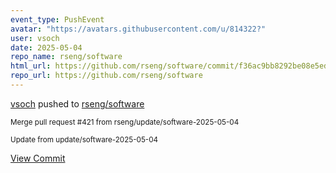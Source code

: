 ```yaml
---
event_type: PushEvent
avatar: "https://avatars.githubusercontent.com/u/814322?"
user: vsoch
date: 2025-05-04
repo_name: rseng/software
html_url: https://github.com/rseng/software/commit/f36ac9bb8292be08e5ed3418bd001eba0529a7a5
repo_url: https://github.com/rseng/software
---
```


<a href='https://github.com/vsoch' target='_blank'>vsoch</a> pushed to <a href='https://github.com/rseng/software' target='_blank'>rseng/software</a>

<small>Merge pull request #421 from rseng/update/software-2025-05-04

Update from update/software-2025-05-04</small>

<a href='https://github.com/rseng/software/commit/f36ac9bb8292be08e5ed3418bd001eba0529a7a5' target='_blank'>View Commit</a>